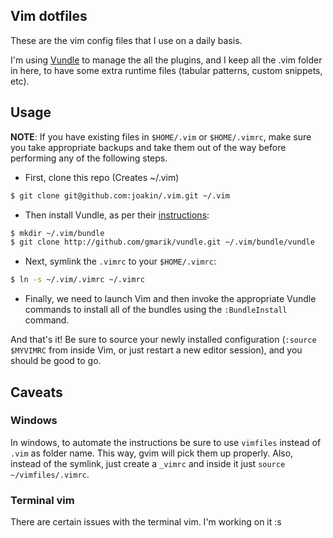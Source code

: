 
## Vim dotfiles

These are the vim config files that I use on a daily basis.

I'm using [Vundle](https://github.com/gmarik/vundle) to manage the all the
plugins, and I keep all the .vim folder in here, to have some extra runtime
files (tabular patterns, custom snippets, etc).

## Usage

**NOTE**: If you have existing files in `$HOME/.vim` or `$HOME/.vimrc`, make
sure you take appropriate backups and take them out of the way before
performing any of the following steps.

 - First, clone this repo (Creates ~/.vim)

```sh
$ git clone git@github.com:joakin/.vim.git ~/.vim
```

 - Then install Vundle, as per their [instructions](https://github.com/gmarik/vundle):

```sh
$ mkdir ~/.vim/bundle
$ git clone http://github.com/gmarik/vundle.git ~/.vim/bundle/vundle
```

 - Next, symlink the `.vimrc` to your `$HOME/.vimrc`:

```sh
$ ln -s ~/.vim/.vimrc ~/.vimrc
```

 - Finally, we need to launch Vim and then invoke the appropriate Vundle
   commands to install all of the bundles using the `:BundleInstall` command.

And that's it! Be sure to source your newly installed configuration (`:source
$MYVIMRC` from inside Vim, or just restart a new editor session), and you
should be good to go.

## Caveats

### Windows

In windows, to automate the instructions be sure to use `vimfiles` instead of
`.vim` as folder name. This way, gvim will pick them up properly. Also, instead
of the symlink, just create a `_vimrc` and inside it just `source
~/vimfiles/.vimrc`.

### Terminal vim

There are certain issues with the terminal vim. I'm working on it :s

